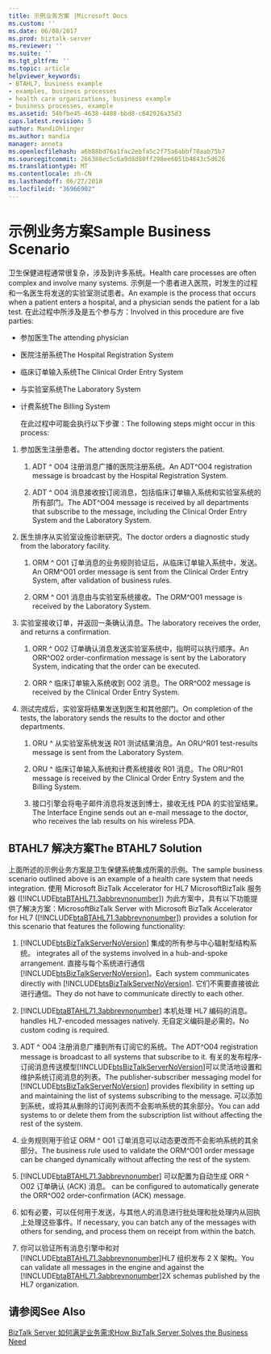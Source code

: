 ```yaml
---
title: 示例业务方案 |Microsoft Docs
ms.custom: ''
ms.date: 06/08/2017
ms.prod: biztalk-server
ms.reviewer: ''
ms.suite: ''
ms.tgt_pltfrm: ''
ms.topic: article
helpviewer_keywords:
- BTAHL7, business example
- examples, business processes
- health care organizations, business example
- business processes, example
ms.assetid: 54bfbe45-4638-4488-bbd8-c642926a35d3
caps.latest.revision: 5
author: MandiOhlinger
ms.author: mandia
manager: anneta
ms.openlocfilehash: a6b88bd76a1fac2ebfa5c2f75a6abbf78aab75b7
ms.sourcegitcommit: 266308ec5c6a9d8d80ff298ee6051b4843c5d626
ms.translationtype: MT
ms.contentlocale: zh-CN
ms.lasthandoff: 06/27/2018
ms.locfileid: "36966902"
---
```

# <a name="sample-business-scenario"></a><span data-ttu-id="9d3b8-102">示例业务方案</span><span class="sxs-lookup"><span data-stu-id="9d3b8-102">Sample Business Scenario</span></span>
<span data-ttu-id="9d3b8-103">卫生保健进程通常很复杂，涉及到许多系统。</span><span class="sxs-lookup"><span data-stu-id="9d3b8-103">Health care processes are often complex and involve many systems.</span></span> <span data-ttu-id="9d3b8-104">示例是一个患者进入医院，时发生的过程和一名医生将发送的实验室测试患者。</span><span class="sxs-lookup"><span data-stu-id="9d3b8-104">An example is the process that occurs when a patient enters a hospital, and a physician sends the patient for a lab test.</span></span> <span data-ttu-id="9d3b8-105">在此过程中所涉及是五个参与方：</span><span class="sxs-lookup"><span data-stu-id="9d3b8-105">Involved in this procedure are five parties:</span></span>  
  
- <span data-ttu-id="9d3b8-106">参加医生</span><span class="sxs-lookup"><span data-stu-id="9d3b8-106">The attending physician</span></span>  
  
- <span data-ttu-id="9d3b8-107">医院注册系统</span><span class="sxs-lookup"><span data-stu-id="9d3b8-107">The Hospital Registration System</span></span>  
  
- <span data-ttu-id="9d3b8-108">临床订单输入系统</span><span class="sxs-lookup"><span data-stu-id="9d3b8-108">The Clinical Order Entry System</span></span>  
  
- <span data-ttu-id="9d3b8-109">与实验室系统</span><span class="sxs-lookup"><span data-stu-id="9d3b8-109">The Laboratory System</span></span>  
  
- <span data-ttu-id="9d3b8-110">计费系统</span><span class="sxs-lookup"><span data-stu-id="9d3b8-110">The Billing System</span></span>  
  
  <span data-ttu-id="9d3b8-111">在此过程中可能会执行以下步骤：</span><span class="sxs-lookup"><span data-stu-id="9d3b8-111">The following steps might occur in this process:</span></span>  
  
1.  <span data-ttu-id="9d3b8-112">参加医生注册患者。</span><span class="sxs-lookup"><span data-stu-id="9d3b8-112">The attending doctor registers the patient.</span></span>  
  
    1.  <span data-ttu-id="9d3b8-113">ADT ^ O04 注册消息广播的医院注册系统。</span><span class="sxs-lookup"><span data-stu-id="9d3b8-113">An ADT^O04 registration message is broadcast by the Hospital Registration System.</span></span>  
  
    2.  <span data-ttu-id="9d3b8-114">ADT ^ O04 消息接收按订阅消息，包括临床订单输入系统和实验室系统的所有部门。</span><span class="sxs-lookup"><span data-stu-id="9d3b8-114">The ADT^O04 message is received by all departments that subscribe to the message, including the Clinical Order Entry System and the Laboratory System.</span></span>  
  
2.  <span data-ttu-id="9d3b8-115">医生排序从实验室设施诊断研究。</span><span class="sxs-lookup"><span data-stu-id="9d3b8-115">The doctor orders a diagnostic study from the laboratory facility.</span></span>  
  
    1.  <span data-ttu-id="9d3b8-116">ORM ^ O01 订单消息的业务规则验证后，从临床订单输入系统中，发送。</span><span class="sxs-lookup"><span data-stu-id="9d3b8-116">An ORM^O01 order message is sent from the Clinical Order Entry System, after validation of business rules.</span></span>  
  
    2.  <span data-ttu-id="9d3b8-117">ORM ^ O01 消息由与实验室系统接收。</span><span class="sxs-lookup"><span data-stu-id="9d3b8-117">The ORM^O01 message is received by the Laboratory System.</span></span>  
  
3.  <span data-ttu-id="9d3b8-118">实验室接收订单，并返回一条确认消息。</span><span class="sxs-lookup"><span data-stu-id="9d3b8-118">The laboratory receives the order, and returns a confirmation.</span></span>  
  
    1.  <span data-ttu-id="9d3b8-119">ORR ^ O02 订单确认消息发送实验室系统中，指明可以执行顺序。</span><span class="sxs-lookup"><span data-stu-id="9d3b8-119">An ORR^O02 order-confirmation message is sent by the Laboratory System, indicating that the order can be executed.</span></span>  
  
    2.  <span data-ttu-id="9d3b8-120">ORR ^ 临床订单输入系统收到 O02 消息。</span><span class="sxs-lookup"><span data-stu-id="9d3b8-120">The ORR^O02 message is received by the Clinical Order Entry System.</span></span>  
  
4.  <span data-ttu-id="9d3b8-121">测试完成后，实验室将结果发送到医生和其他部门。</span><span class="sxs-lookup"><span data-stu-id="9d3b8-121">On completion of the tests, the laboratory sends the results to the doctor and other departments.</span></span>  
  
    1.  <span data-ttu-id="9d3b8-122">ORU ^ 从实验室系统发送 R01 测试结果消息。</span><span class="sxs-lookup"><span data-stu-id="9d3b8-122">An ORU^R01 test-results message is sent from the Laboratory System.</span></span>  
  
    2.  <span data-ttu-id="9d3b8-123">ORU ^ 临床订单输入系统和计费系统接收 R01 消息。</span><span class="sxs-lookup"><span data-stu-id="9d3b8-123">The ORU^R01 message is received by the Clinical Order Entry System and the Billing System.</span></span>  
  
    3.  <span data-ttu-id="9d3b8-124">接口引擎会将电子邮件消息将发送到博士，接收无线 PDA 的实验室结果。</span><span class="sxs-lookup"><span data-stu-id="9d3b8-124">The Interface Engine sends out an e-mail message to the doctor, who receives the lab results on his wireless PDA.</span></span>  
  
## <a name="the-btahl7-solution"></a><span data-ttu-id="9d3b8-125">BTAHL7 解决方案</span><span class="sxs-lookup"><span data-stu-id="9d3b8-125">The BTAHL7 Solution</span></span>  
 <span data-ttu-id="9d3b8-126">上面所述的示例业务方案是卫生保健系统集成所需的示例。</span><span class="sxs-lookup"><span data-stu-id="9d3b8-126">The sample business scenario outlined above is an example of a health care system that needs integration.</span></span> <span data-ttu-id="9d3b8-127">使用 Microsoft BizTalk Accelerator for HL7 MicrosoftBizTalk 服务器 ([!INCLUDE[btaBTAHL71.3abbrevnonumber](../../includes/btabtahl71-3abbrevnonumber-md.md)]) 为此方案中，具有以下功能提供了解决方案：</span><span class="sxs-lookup"><span data-stu-id="9d3b8-127">MicrosoftBizTalk Server with Microsoft BizTalk Accelerator for HL7 ([!INCLUDE[btaBTAHL71.3abbrevnonumber](../../includes/btabtahl71-3abbrevnonumber-md.md)]) provides a solution for this scenario that features the following functionality:</span></span>  
  
1. [!INCLUDE[btsBizTalkServerNoVersion](../../includes/btsbiztalkservernoversion-md.md)]<span data-ttu-id="9d3b8-128"> 集成的所有参与中心辐射型结构系统。</span><span class="sxs-lookup"><span data-stu-id="9d3b8-128"> integrates all of the systems involved in a hub-and-spoke arrangement.</span></span> <span data-ttu-id="9d3b8-129">直接与每个系统进行通信[!INCLUDE[btsBizTalkServerNoVersion](../../includes/btsbiztalkservernoversion-md.md)]。</span><span class="sxs-lookup"><span data-stu-id="9d3b8-129">Each system communicates directly with [!INCLUDE[btsBizTalkServerNoVersion](../../includes/btsbiztalkservernoversion-md.md)].</span></span> <span data-ttu-id="9d3b8-130">它们不需要直接彼此进行通信。</span><span class="sxs-lookup"><span data-stu-id="9d3b8-130">They do not have to communicate directly to each other.</span></span>  
  
2. [!INCLUDE[btaBTAHL71.3abbrevnonumber](../../includes/btabtahl71-3abbrevnonumber-md.md)]<span data-ttu-id="9d3b8-131"> 本机处理 HL7 编码的消息。</span><span class="sxs-lookup"><span data-stu-id="9d3b8-131"> handles HL7-encoded messages natively.</span></span> <span data-ttu-id="9d3b8-132">无自定义编码是必需的。</span><span class="sxs-lookup"><span data-stu-id="9d3b8-132">No custom coding is required.</span></span>  
  
3. <span data-ttu-id="9d3b8-133">ADT ^ O04 注册消息广播到所有订阅它的系统。</span><span class="sxs-lookup"><span data-stu-id="9d3b8-133">The ADT^O04 registration message is broadcast to all systems that subscribe to it.</span></span> <span data-ttu-id="9d3b8-134">有关的发布程序-订阅消息传送模型[!INCLUDE[btsBizTalkServerNoVersion](../../includes/btsbiztalkservernoversion-md.md)]可以灵活地设置和维护系统订阅消息的列表。</span><span class="sxs-lookup"><span data-stu-id="9d3b8-134">The publisher-subscriber messaging model for [!INCLUDE[btsBizTalkServerNoVersion](../../includes/btsbiztalkservernoversion-md.md)] provides flexibility in setting up and maintaining the list of systems subscribing to the message.</span></span> <span data-ttu-id="9d3b8-135">可以添加到系统，或将其从删除的订阅列表而不会影响系统的其余部分。</span><span class="sxs-lookup"><span data-stu-id="9d3b8-135">You can add systems to or delete them from the subscription list without affecting the rest of the system.</span></span>  
  
4. <span data-ttu-id="9d3b8-136">业务规则用于验证 ORM ^ O01 订单消息可以动态更改而不会影响系统的其余部分。</span><span class="sxs-lookup"><span data-stu-id="9d3b8-136">The business rule used to validate the ORM^O01 order message can be changed dynamically without affecting the rest of the system.</span></span>  
  
5. [!INCLUDE[btaBTAHL71.3abbrevnonumber](../../includes/btabtahl71-3abbrevnonumber-md.md)]<span data-ttu-id="9d3b8-137"> 可以配置为自动生成 ORR ^ O02 订单确认 (ACK) 消息。</span><span class="sxs-lookup"><span data-stu-id="9d3b8-137"> can be configured to automatically generate the ORR^O02 order-confirmation (ACK) message.</span></span>  
  
6. <span data-ttu-id="9d3b8-138">如有必要，可以任何用于发送，与其他人的消息进行批处理和批处理内从回执上处理这些事件。</span><span class="sxs-lookup"><span data-stu-id="9d3b8-138">If necessary, you can batch any of the messages with others for sending, and process them on receipt from within the batch.</span></span>  
  
7. <span data-ttu-id="9d3b8-139">你可以验证所有消息引擎中和对[!INCLUDE[btaBTAHL71.3abbrevnonumber](../../includes/btabtahl71-3abbrevnonumber-md.md)]HL7 组织发布 2 X 架构。</span><span class="sxs-lookup"><span data-stu-id="9d3b8-139">You can validate all messages in the engine and against the [!INCLUDE[btaBTAHL71.3abbrevnonumber](../../includes/btabtahl71-3abbrevnonumber-md.md)]2X schemas published by the HL7 organization.</span></span>  
  
## <a name="see-also"></a><span data-ttu-id="9d3b8-140">请参阅</span><span class="sxs-lookup"><span data-stu-id="9d3b8-140">See Also</span></span>  
 [<span data-ttu-id="9d3b8-141">BizTalk Server 如何满足业务需求</span><span class="sxs-lookup"><span data-stu-id="9d3b8-141">How BizTalk Server Solves the Business Need</span></span>](../../adapters-and-accelerators/accelerator-hl7/how-biztalk-server-solves-the-business-need2.md)